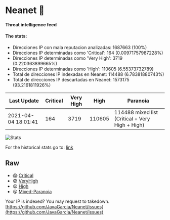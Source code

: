 # Neanet :hocho:
#### Threat intelligence feed
#### The stats:

- Direcciones IP con mala reputacion analizadas: 1687663 (100%)
- Direcciones IP determinadas como 'Critical':  164 (0.00971757987228%)
- Direcciones IP determinadas como 'Very High':  3719 (0.220363899665%)
- Direcciones IP determinadas como 'High':  110605 (6.55373732789)
- Total de direcciones IP indexadas en Neanet:  114488 (6.78381880743%)
- Total de direcciones IP descartadas en Neanet:  1573175 (93.2161811926%)

| Last Update | Critical | Very High | High | Paranoia |
| --- | --- | --- | --- | --- |
| 2021-04-04 18:01:41 | 164 | 3719 | 110605 | 114488 mixed list (Critical + Very High + High)|

![Stats](https://docs.google.com/spreadsheets/d/e/2PACX-1vSnaNMIXVabIpDJjufMlzH7poXnshF3mgd8Is1g9ytUEzVsP5my4Trn8f-xkoLLQ38xpL3HtmUexLo6/pubchart?oid=501124687&format=image)

For the historical stats go to: [link](/stats.csv)
## Raw
- :scream: [Critical](https://raw.githubusercontent.com/JavaGarcia/Neanet/master/blacklists/neanet_critical.txt)
- :fearful: [VeryHigh](https://raw.githubusercontent.com/JavaGarcia/Neanet/master/blacklists/neanet_veryHigh.txtt)
- :frowning: [High](https://raw.githubusercontent.com/JavaGarcia/Neanet/master/blacklists/neanet_high.txt)
- :dizzy_face: [Mixed-Paranoia](https://raw.githubusercontent.com/JavaGarcia/Neanet/master/blacklists/neanet_all.txt)


Your IP is indexed? You may request to takedown. [https://github.com/JavaGarcia/Neanet/issues](https://github.com/JavaGarcia/Neanet/issues)









































































































































































































































































































































































































































































































































































































































































































































































































































































































































































































































































































































































































































































































































































































































































































































































































































































































































































































































































































































































































































































































































































































































































































































































































































































































































































































































































































































































































































































































































































































































































































































































































































































































































































































































































































































































































































































































































































































































































































































































































































































































































































































































































































































































































































































































































































































































































































































































































































































































































































































































































































































































































































































































































































































































































































































































